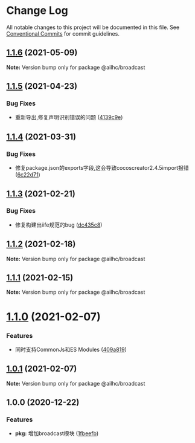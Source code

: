 # Change Log

All notable changes to this project will be documented in this file.
See [Conventional Commits](https://conventionalcommits.org) for commit guidelines.

## [1.1.6](https://github.com/AILHC/EasyGameFrameworkOpen/compare/@ailhc/broadcast@1.1.5...@ailhc/broadcast@1.1.6) (2021-05-09)

**Note:** Version bump only for package @ailhc/broadcast





## [1.1.5](https://github.com/AILHC/EasyGameFrameworkOpen/compare/@ailhc/broadcast@1.1.4...@ailhc/broadcast@1.1.5) (2021-04-23)


### Bug Fixes

* 重新导出,修复声明识别错误的问题 ([4139c9e](https://github.com/AILHC/EasyGameFrameworkOpen/commit/4139c9ece90ef11d12374a42065bf89ebe44d053))





## [1.1.4](https://github.com/AILHC/EasyGameFrameworkOpen/compare/@ailhc/broadcast@1.1.3...@ailhc/broadcast@1.1.4) (2021-03-31)


### Bug Fixes

* 修复package.json的exports字段,这会导致cocoscreator2.4.5import报错 ([6c22d71](https://github.com/AILHC/EasyGameFrameworkOpen/commit/6c22d71f6f32ec566b95e7b299ec91e732e99585))





## [1.1.3](https://github.com/AILHC/EasyGameFrameworkOpen/compare/@ailhc/broadcast@1.1.2...@ailhc/broadcast@1.1.3) (2021-02-21)


### Bug Fixes

* 修复构建出iife规范的bug ([dc435c8](https://github.com/AILHC/EasyGameFrameworkOpen/commit/dc435c8ed264447b8a80263e7d157b1576c414b3))





## [1.1.2](https://github.com/AILHC/EasyGameFrameworkOpen/compare/@ailhc/broadcast@1.1.1...@ailhc/broadcast@1.1.2) (2021-02-18)

**Note:** Version bump only for package @ailhc/broadcast





## [1.1.1](https://github.com/AILHC/EasyGameFrameworkOpen/compare/@ailhc/broadcast@1.1.0...@ailhc/broadcast@1.1.1) (2021-02-15)

**Note:** Version bump only for package @ailhc/broadcast





# [1.1.0](https://github.com/AILHC/EasyGameFrameworkOpen/compare/@ailhc/broadcast@1.0.1...@ailhc/broadcast@1.1.0) (2021-02-07)


### Features

* 同时支持CommonJs和ES Modules ([409a819](https://github.com/AILHC/EasyGameFrameworkOpen/commit/409a819cfca6808a4070abcbc8acc80a2caf1c84))





## [1.0.1](https://github.com/AILHC/EasyGameFrameworkOpen/compare/@ailhc/broadcast@1.0.0...@ailhc/broadcast@1.0.1) (2021-02-07)

**Note:** Version bump only for package @ailhc/broadcast






## 1.0.0 (2020-12-22)

### Features

* **pkg:** 增加broadcast模块 ([1fbeefb](https://github.com/AILHC/EasyGameFrameworkOpen/commit/1fbeefbaabedb9e3094bebaf246d2045efa136e9))
